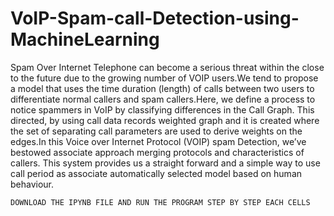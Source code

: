 # VoIP-Spam-call-Detection-using-MachineLearning
Spam Over Internet Telephone can become a serious threat within the close to the future due to the growing number of VOIP users.We tend to propose a model that uses the time duration (length) of calls between two users to differentiate normal callers and spam  callers.Here, we define a process to notice spammers in VoIP by classifying differences in the Call Graph. This directed, by using call  data records weighted graph and it is created where the set of separating call parameters are used to derive weights on the edges.In  this Voice over Internet Protocol (VOIP) spam Detection, we’ve bestowed associate approach merging protocols and characteristics  of callers. This system provides us a straight forward and a simple way to use call period as associate automatically selected model  based on human behaviour.
    
    
    
    
    
    
    DOWNLOAD THE IPYNB FILE AND RUN THE PROGRAM STEP BY STEP EACH CELLS
